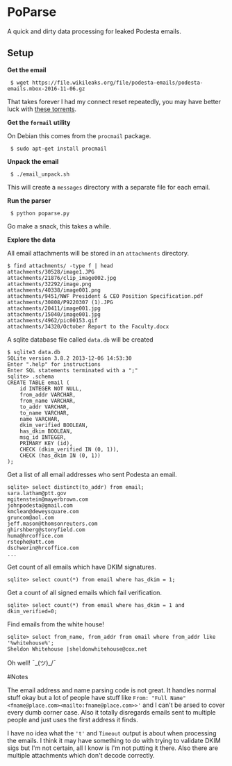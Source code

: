 # PoParse

A quick and dirty data processing for leaked Podesta emails.


## Setup

__Get the email__

` $ wget https://file.wikileaks.org/file/podesta-emails/podesta-emails.mbox-2016-11-06.gz`

That takes forever I had my connect reset repeatedly, you may have better luck with [these torrents](https://www.reddit.com/r/WikiLeaks/comments/5an2yi/torrents_of_all_podesta_emails_sets_124_along/).

__Get the `formail` utility__

On Debian this comes from the `procmail` package.

` $ sudo apt-get install procmail`

__Unpack the email__

` $ ./email_unpack.sh`

This will create a `messages` directory with a separate file for each email.

__Run the parser__

` $ python poparse.py`

Go make a snack, this takes a while.

__Explore the data__

All email attachments will be stored in an `attachments` directory.

```
$ find attachments/ -type f | head
attachments/30528/image1.JPG
attachments/21876/clip_image002.jpg
attachments/32292/image.png
attachments/40338/image001.png
attachments/9451/NWF President & CEO Position Specification.pdf
attachments/30808/P9220307 (1).JPG
attachments/20411/image001.jpg
attachments/15040/image001.jpg
attachments/4962/pic00153.gif
attachments/34320/October Report to the Faculty.docx
```

A sqlite database file called `data.db` will be created


```
$ sqlite3 data.db 
SQLite version 3.8.2 2013-12-06 14:53:30
Enter ".help" for instructions
Enter SQL statements terminated with a ";"
sqlite> .schema
CREATE TABLE email (
	id INTEGER NOT NULL, 
	from_addr VARCHAR, 
	from_name VARCHAR, 
	to_addr VARCHAR, 
	to_name VARCHAR, 
	name VARCHAR, 
	dkim_verified BOOLEAN, 
	has_dkim BOOLEAN, 
	msg_id INTEGER, 
	PRIMARY KEY (id), 
	CHECK (dkim_verified IN (0, 1)), 
	CHECK (has_dkim IN (0, 1))
);

```

Get a list of all email addresses who sent Podesta an email.

```
sqlite> select distinct(to_addr) from email;
sara.latham@ptt.gov
mgitenstein@mayerbrown.com
johnpodesta@gmail.com
kmclean@deweysquare.com
gruncom@aol.com
jeff.mason@thomsonreuters.com
ghirshberg@stonyfield.com
huma@hrcoffice.com
rstephe@att.com
dschwerin@hrcoffice.com
...

```


Get count of all emails which have DKIM signatures.

```
sqlite> select count(*) from email where has_dkim = 1;
```

Get a count of all signed emails which fail verification.

```
sqlite> select count(*) from email where has_dkim = 1 and dkim_verified=0;
```

Find emails from the white house!

```
sqlite> select from_name, from_addr from email where from_addr like '%whitehouse%';
Sheldon Whitehouse |sheldonwhitehouse@cox.net
```

Oh well! ¯\_(ツ)_/¯


#Notes

The email address and name parsing code is not great. It handles normal stuff okay but a lot of people have stuff like `From: "Full Name" <fname@place.com><mailto:fname@place.com>>'` and I can't be arsed to cover every dumb corner case. Also it totally disregards emails sent to multiple people and just uses the first address it finds.

I have no idea what the `'t'` and `Timeout` output is about when processing the emails. I think it may have something to do with trying to validate DKIM sigs but I'm not certain, all I know is I'm not putting it there. Also there are multiple attachments which don't decode correctly.
